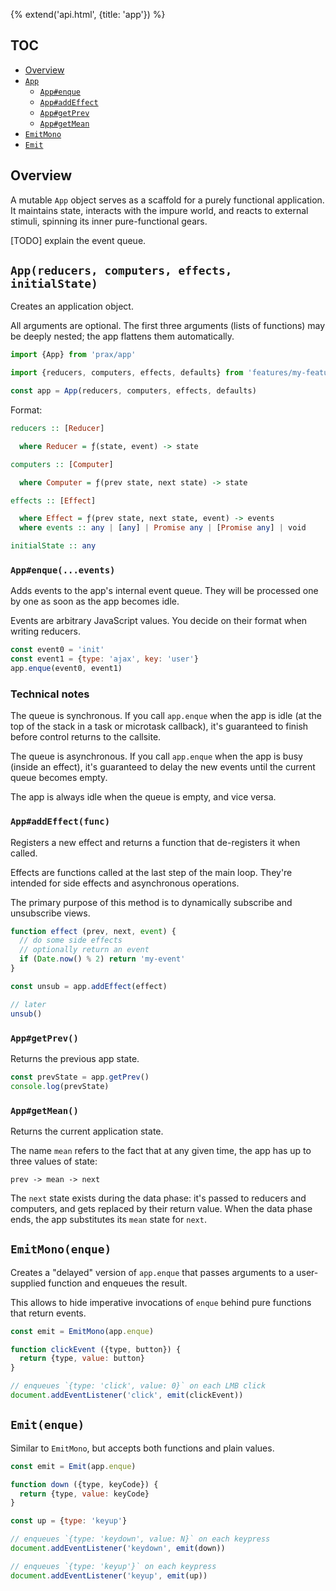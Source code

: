 {% extend('api.html', {title: 'app'}) %}

## TOC

* [Overview]({{url(path)}}/#overview)
* [`App`]({{url(path)}}/#-app-reducers-computers-effects-initialstate-)
  * [`App#enque`]({{url(path)}}/#-app-enque-events-)
  * [`App#addEffect`]({{url(path)}}/#-app-addeffect-func-)
  * [`App#getPrev`]({{url(path)}}/#-app-getprev-)
  * [`App#getMean`]({{url(path)}}/#-app-getmean-)
* [`EmitMono`]({{url(path)}}/#-emitmono-enque-)
* [`Emit`]({{url(path)}}/#-emit-enque-)

## Overview

A mutable `App` object serves as a scaffold for a purely functional application.
It maintains state, interacts with the impure world, and reacts to external
stimuli, spinning its inner pure-functional gears.

[TODO] explain the event queue.

## `App(reducers, computers, effects, initialState)`

Creates an application object.

All arguments are optional. The first three arguments (lists of functions) may
be deeply nested; the app flattens them automatically.

```javascript
import {App} from 'prax/app'

import {reducers, computers, effects, defaults} from 'features/my-feature'

const app = App(reducers, computers, effects, defaults)
```

Format:

```haskell
reducers :: [Reducer]

  where Reducer = ƒ(state, event) -> state

computers :: [Computer]

  where Computer = ƒ(prev state, next state) -> state

effects :: [Effect]

  where Effect = ƒ(prev state, next state, event) -> events
  where events :: any | [any] | Promise any | [Promise any] | void

initialState :: any
```

### `App#enque(...events)`

Adds events to the app's internal event queue. They will be processed one by one
as soon as the app becomes idle.

Events are arbitrary JavaScript values. You decide on their format when writing
reducers.

```javascript
const event0 = 'init'
const event1 = {type: 'ajax', key: 'user'}
app.enque(event0, event1)
```

<!--: <div class="notes"> :-->

### Technical notes

The queue is synchronous. If you call `app.enque` when the app is idle (at the
top of the stack in a task or microtask callback), it's guaranteed to finish
before control returns to the callsite.

The queue is asynchronous. If you call `app.enque` when the app is busy (inside
an effect), it's guaranteed to delay the new events until the current queue
becomes empty.

The app is always idle when the queue is empty, and vice versa.

<!--: </div> :-->

### `App#addEffect(func)`

Registers a new effect and returns a function that de-registers it when called.

Effects are functions called at the last step of the main loop. They're intended
for side effects and asynchronous operations.

The primary purpose of this method is to dynamically subscribe and unsubscribe
views.

```javascript
function effect (prev, next, event) {
  // do some side effects
  // optionally return an event
  if (Date.now() % 2) return 'my-event'
}

const unsub = app.addEffect(effect)

// later
unsub()
```

### `App#getPrev()`

Returns the previous app state.

```javascript
const prevState = app.getPrev()
console.log(prevState)
```

### `App#getMean()`

Returns the current application state.

The name `mean` refers to the fact that at any given time, the app has up to
three values of state:

`prev -> mean -> next`

The `next` state exists during the data phase: it's passed to reducers and
computers, and gets replaced by their return value. When the data phase ends,
the app substitutes its `mean` state for `next`.

## `EmitMono(enque)`

Creates a "delayed" version of `app.enque` that passes arguments to a
user-supplied function and enqueues the result.

This allows to hide imperative invocations of `enque` behind pure functions that
return events.

```javascript
const emit = EmitMono(app.enque)

function clickEvent ({type, button}) {
  return {type, value: button}
}

// enqueues `{type: 'click', value: 0}` on each LMB click
document.addEventListener('click', emit(clickEvent))
```

## `Emit(enque)`

Similar to `EmitMono`, but accepts both functions and plain values.

```javascript
const emit = Emit(app.enque)

function down ({type, keyCode}) {
  return {type, value: keyCode}
}

const up = {type: 'keyup'}

// enqueues `{type: 'keydown', value: N}` on each keypress
document.addEventListener('keydown', emit(down))

// enqueues `{type: 'keyup'}` on each keypress
document.addEventListener('keyup', emit(up))
```
